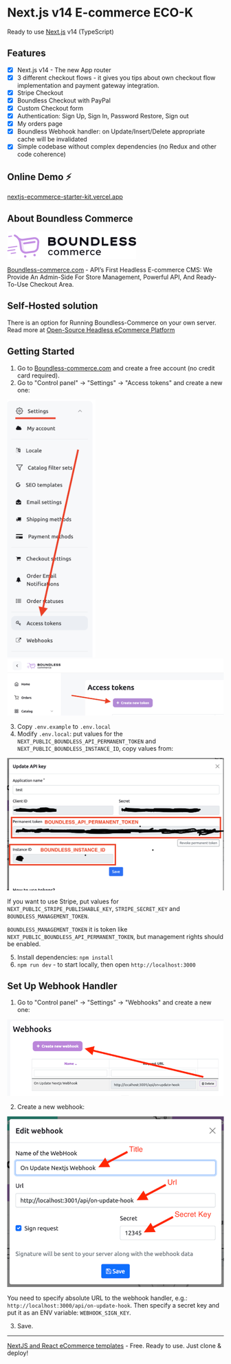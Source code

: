 # Next.js v14 E-commerce ECO-K

Ready to use [Next.js](https://nextjs.org) v14 (TypeScript)

## Features

- [x] Next.js v14 - The new App router
- [x] 3 different checkout flows - it gives you tips about own checkout flow implementation and payment gateway integration.
- [x] Stripe Checkout
- [x] Boundless Checkout with PayPal
- [x] Custom Checkout form
- [x] Authentication: Sign Up, Sign In, Password Restore, Sign out
- [x] My orders page
- [x] Boundless Webhook handler: on Update/Insert/Delete appropriate cache will be invalidated
- [x] Simple codebase without complex dependencies (no Redux and other code coherence)

## Online Demo ⚡️

[nextjs-ecommerce-starter-kit.vercel.app](https://nextjs-ecommerce-starter-kit.vercel.app)

## About Boundless Commerce

![Boundless-commerce.com](assets/logo.svg)

[Boundless-commerce.com](https://boundless-commerce.com/) - API’s First Headless E-commerce CMS: We Provide An
Admin-Side For Store Management, Powerful API, And Ready-To-Use Checkout Area.

## Self-Hosted solution

There is an option for Running Boundless-Commerce on your own server. Read more at [Open-Source Headless eCommerce Platform](https://boundless-commerce.com/open-source)

## Getting Started

1. Go to [Boundless-commerce.com](https://boundless-commerce.com/) and create a free account (no credit card required).
2. Go to "Control panel" -> "Settings" -> "Access tokens" and create a new one:

![](assets/settings-menu.png)
![](assets/create-access-token-btn.png)

3. Copy `.env.example` to `.env.local`
4. Modify `.env.local`: put values for the `NEXT_PUBLIC_BOUNDLESS_API_PERMANENT_TOKEN` and `NEXT_PUBLIC_BOUNDLESS_INSTANCE_ID`, copy values from:

![](assets/copy-credentials.png)

If you want to use Stripe, put values for `NEXT_PUBLIC_STRIPE_PUBLISHABLE_KEY`, `STRIPE_SECRET_KEY` and `BOUNDLESS_MANAGEMENT_TOKEN`.

`BOUNDLESS_MANAGEMENT_TOKEN` it is token like `NEXT_PUBLIC_BOUNDLESS_API_PERMANENT_TOKEN`, but management rights should be enabled. 

5. Install dependencies: `npm install`
6. `npm run dev` - to start locally, then open `http://localhost:3000`

## Set Up Webhook Handler

1. Go to "Control panel" -> "Settings" -> "Webhooks" and create a new one:

![](assets/webhooks-grid.png)

2. Create a new webhook:

![](assets/webhook-form.png)

You need to specify absolute URL to the webhook handler, e.g.: `http://localhost:3000/api/on-update-hook`. Then specify a secret key and put it as an ENV variable: `WEBHOOK_SIGN_KEY`.

3. Save.

---

[NextJS and React eCommerce templates](https://boundless-commerce.com/templates) - Free. Ready to use. Just clone & deploy!
